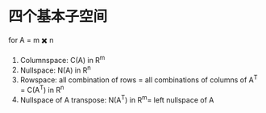 # 四个基本子空间

for A = m ✖️ n

1. Columnspace: C(A) in R<sup>m</sup>
2. Nullspace: N(A) in R<sup>n</sup>
3. Rowspace: all combination of rows = all combinations of columns of A<sup>T</sup> = C(A<sup>T</sup>) in R<sup>n</sup>
4. Nullspace of A transpose: N(A<sup>T</sup>) in R<sup>m</sup>= left nullspace of A
